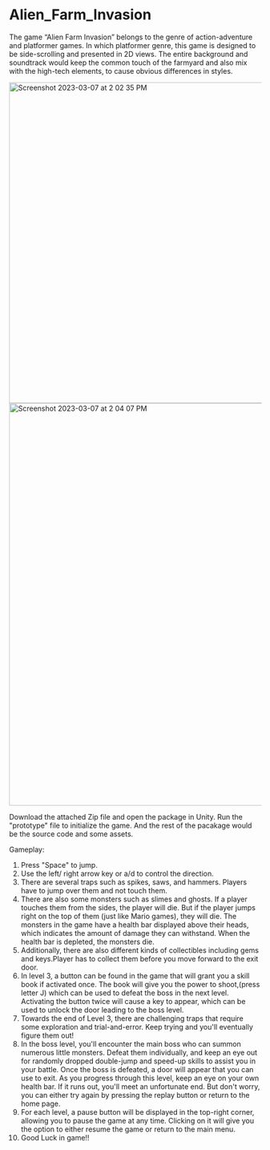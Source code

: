 # Alien_Farm_Invasion

The game “Alien Farm Invasion” belongs to the genre of action-adventure and platformer games. In which platformer genre, this game is designed to be side-scrolling and presented in 2D views. The entire background and soundtrack would keep the common touch of the farmyard and also mix with the high-tech elements, to cause obvious differences in styles.

<img width="640" alt="Screenshot 2023-03-07 at 2 02 35 PM" src="https://user-images.githubusercontent.com/60050513/223524552-338aedb7-f60c-4715-94bc-7c468af86f75.png">

<img width="803" alt="Screenshot 2023-03-07 at 2 04 07 PM" src="https://user-images.githubusercontent.com/60050513/223524969-54d4b49a-c120-4fc2-9f07-8b3c5330c40d.png">


Download the attached Zip file and open the package in Unity.
Run the "prototype" file to initialize the game.
And the rest of the pacakage would be the source code and some assets.


Gameplay:

1. Press "Space" to jump.
2. Use the left/ right arrow key or a/d to control the direction.
3. There are several traps such as spikes, saws, and hammers. Players have to jump over them and not touch them.
4. There are also some monsters such as slimes and ghosts. If a player touches them from the sides, the player will die. But if the player jumps right on the top of them (just like Mario games), they will die. The monsters in the game have a health bar displayed above their heads, which indicates the amount of damage they can withstand. When the health bar is depleted, the monsters die.
5. Additionally, there are also different kinds of collectibles including gems and keys.Player has to collect them before you move forward to the exit door.
6. In level 3, a button can be found in the game that will grant you a skill book if activated once. The book will give you the power to shoot,(press letter J) which can be used to defeat the boss in the next level. Activating the button twice will cause a key to appear, which can be used to unlock the door leading to the boss level.
7. Towards the end of Level 3, there are challenging traps that require some exploration and trial-and-error. Keep trying and you'll eventually figure them out!
8. In the boss level, you'll encounter the main boss who can summon numerous little monsters. Defeat them individually, and keep an eye out for randomly dropped double-jump and speed-up skills to assist you in your battle. Once the boss is defeated, a door will appear that you can use to exit. As you progress through this level, keep an eye on your own health bar. If it runs out, you'll meet an unfortunate end. But don't worry, you can either try again by pressing the replay button or return to the home page.
9. For each level, a pause button will be displayed in the top-right corner, allowing you to pause the game at any time. Clicking on it will give you the option to either resume the game or return to the main menu.
10. Good Luck in game!!
